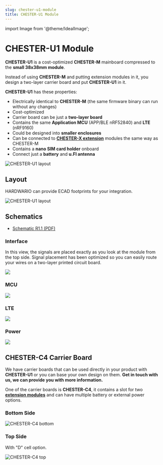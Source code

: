 ```yaml
---
slug: chester-u1-module
title: CHESTER-U1 Module
---
```

import Image from '@theme/IdealImage';

# CHESTER-U1 Module

**CHESTER-U1** is a cost-optimized **CHESTER-M** mainboard compressed to the **small 38x38mm module**.

Instead of using **CHESTER-M** and putting extension modules in it, you design a two-layer carrier board and put **CHESTER-U1** in it.

**CHESTER-U1** has these properties:

- Electrically identical to **CHESTER-M** (the same firmware binary can run without any changes)
- Cost-optimized
- Carrier board can be just a **two-layer board**
- Contains the same **Application MCU** (APP/BLE nRF52840) and **LTE** (nRF9160)
- Could be designed into **smaller enclosures**
- Can be connected to [**CHESTER-X extension**](../extension-modules/index.md) modules the same way as CHESTER-M
- Contains a **nano SIM card holder** onboard
- Connect just a **battery** and **u.Fl antenna**

![CHESTER-U1 layout](chester-u1-description.png)

## Layout

HARDWARIO can provide ECAD footprints for your integration.

![CHESTER-U1 layout](chester-u1-layout.png)

## Schematics

- [Schematic R1.1 (PDF)](hio-chester-u1-r1.1.pdf)

[comment]: # (PDF to PNG convert command: pdftoppm hio-chester-u1-r1.1.pdf hio-chester-u1-r1.1 -png)

### Interface

In this view, the signals are placed exactly as you look at the module from the top side. Signal placement has been optimized so you can easily route your wires on a two-layer printed circuit board.

![](hio-chester-u1-r1.1-1.png)

### MCU
![](hio-chester-u1-r1.1-2.png)

### LTE
![](hio-chester-u1-r1.1-3.png)

### Power
![](hio-chester-u1-r1.1-4.png)

## CHESTER-C4 Carrier Board

We have carrier boards that can be used directly in your product with **CHESTER-U1** or you can base your own design on them. **Get in touch with us, we can provide you with more information.**

One of the carrier boards is **CHESTER-C4**, it contains a slot for two [**extension modules**](../extension-modules/index.md) and can have multiple battery or external power options.

### Bottom Side

![CHESTER-C4 bottom](chester-c4-bottom.png)

### Top Side

With "D" cell option.

![CHESTER-C4 top](chester-c4-d-top-white.png)
